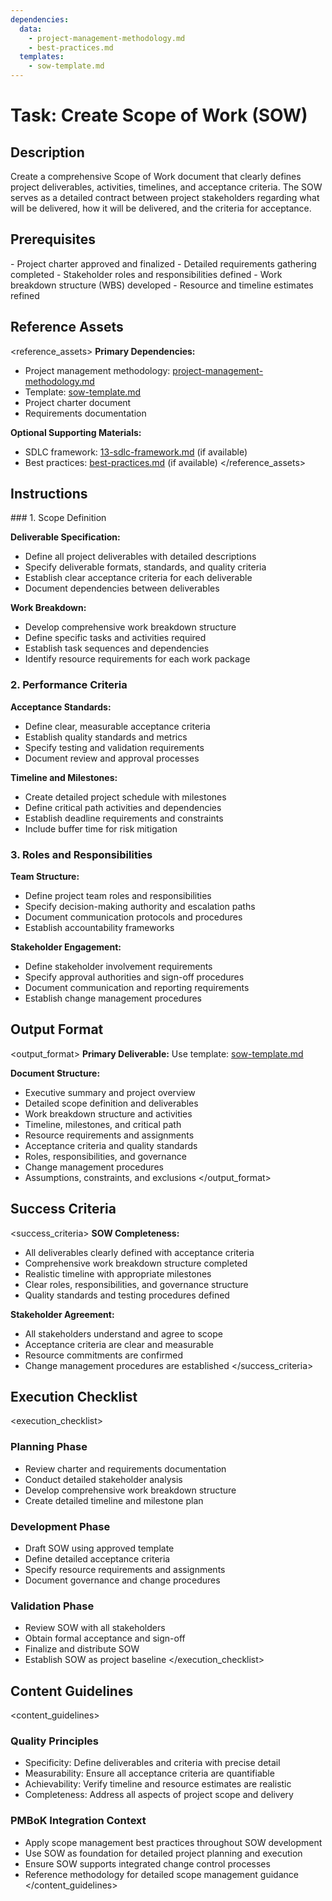```yaml
---
dependencies:
  data:
    - project-management-methodology.md
    - best-practices.md
  templates:
    - sow-template.md
---
```


# Task: Create Scope of Work (SOW)

## Description

Create a comprehensive Scope of Work document that clearly defines project deliverables, activities, timelines, and acceptance criteria. The SOW serves as a detailed contract between project stakeholders regarding what will be delivered, how it will be delivered, and the criteria for acceptance.

## Prerequisites

<prerequisites>
- Project charter approved and finalized
- Detailed requirements gathering completed
- Stakeholder roles and responsibilities defined
- Work breakdown structure (WBS) developed
- Resource and timeline estimates refined
</prerequisites>

## Reference Assets

<reference_assets>
**Primary Dependencies:**
- Project management methodology: [project-management-methodology.md](./.krci-ai/data/project-management-methodology.md)
- Template: [sow-template.md](./.krci-ai/templates/sow-template.md)
- Project charter document
- Requirements documentation

**Optional Supporting Materials:**
- SDLC framework: [13-sdlc-framework.md](./docs/architecture/13-sdlc-framework.md) (if available)
- Best practices: [best-practices.md](./.krci-ai/data/best-practices.md) (if available)
</reference_assets>

## Instructions

<instructions>
### 1. Scope Definition

**Deliverable Specification:**
- Define all project deliverables with detailed descriptions
- Specify deliverable formats, standards, and quality criteria
- Establish clear acceptance criteria for each deliverable
- Document dependencies between deliverables

**Work Breakdown:**
- Develop comprehensive work breakdown structure
- Define specific tasks and activities required
- Establish task sequences and dependencies
- Identify resource requirements for each work package

### 2. Performance Criteria

**Acceptance Standards:**
- Define clear, measurable acceptance criteria
- Establish quality standards and metrics
- Specify testing and validation requirements
- Document review and approval processes

**Timeline and Milestones:**
- Create detailed project schedule with milestones
- Define critical path activities and dependencies
- Establish deadline requirements and constraints
- Include buffer time for risk mitigation

### 3. Roles and Responsibilities

**Team Structure:**
- Define project team roles and responsibilities
- Specify decision-making authority and escalation paths
- Document communication protocols and procedures
- Establish accountability frameworks

**Stakeholder Engagement:**
- Define stakeholder involvement requirements
- Specify approval authorities and sign-off procedures
- Document communication and reporting requirements
- Establish change management procedures
</instructions>

## Output Format

<output_format>
**Primary Deliverable:**
Use template: [sow-template.md](./.krci-ai/templates/sow-template.md)

**Document Structure:**
- Executive summary and project overview
- Detailed scope definition and deliverables
- Work breakdown structure and activities
- Timeline, milestones, and critical path
- Resource requirements and assignments
- Acceptance criteria and quality standards
- Roles, responsibilities, and governance
- Change management procedures
- Assumptions, constraints, and exclusions
</output_format>

## Success Criteria

<success_criteria>
**SOW Completeness:**
- All deliverables clearly defined with acceptance criteria
- Comprehensive work breakdown structure completed
- Realistic timeline with appropriate milestones
- Clear roles, responsibilities, and governance structure
- Quality standards and testing procedures defined

**Stakeholder Agreement:**
- All stakeholders understand and agree to scope
- Acceptance criteria are clear and measurable
- Resource commitments are confirmed
- Change management procedures are established
</success_criteria>

## Execution Checklist

<execution_checklist>
### Planning Phase
- Review charter and requirements documentation
- Conduct detailed stakeholder analysis
- Develop comprehensive work breakdown structure
- Create detailed timeline and milestone plan

### Development Phase
- Draft SOW using approved template
- Define detailed acceptance criteria
- Specify resource requirements and assignments
- Document governance and change procedures

### Validation Phase
- Review SOW with all stakeholders
- Obtain formal acceptance and sign-off
- Finalize and distribute SOW
- Establish SOW as project baseline
</execution_checklist>

## Content Guidelines

<content_guidelines>
### Quality Principles
- Specificity: Define deliverables and criteria with precise detail
- Measurability: Ensure all acceptance criteria are quantifiable
- Achievability: Verify timeline and resource estimates are realistic
- Completeness: Address all aspects of project scope and delivery

### PMBoK Integration Context
- Apply scope management best practices throughout SOW development
- Use SOW as foundation for detailed project planning and execution
- Ensure SOW supports integrated change control processes
- Reference methodology for detailed scope management guidance
</content_guidelines>
